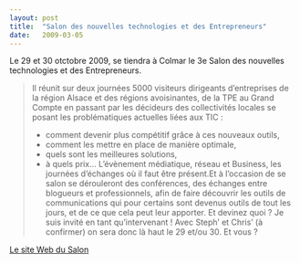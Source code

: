 ```yaml
---
layout:	post
title:	"Salon des nouvelles technologies et des Entrepreneurs"
date:	2009-03-05
---
```


  Le 29 et 30 otctobre 2009, se tiendra à Colmar le 3e Salon des nouvelles technologies et des Entrepreneurs.


> Il réunit sur deux journées 5000 visiteurs dirigeants d’entreprises de la région Alsace et des régions avoisinantes, de la TPE au Grand Compte en passant par les décideurs des collectivités locales se posant les problématiques actuelles liées aux TIC :  
> - comment devenir plus compétitif grâce à ces nouveaux outils,  
> - comment les mettre en place de manière optimale,  
> - quels sont les meilleures solutions,  
> - à quels prix…
> L’évènement médiatique, réseau et Business, les journées d’échanges où il faut être présent.Et à l’occasion de se salon se dérouleront des conférences, des échanges entre blogueurs et professionnels, afin de faire découvrir les outils de communications qui pour certains sont devenus outils de tout les jours, et de ce que cela peut leur apporter. Et devinez quoi ? Je suis invité en tant qu’intervenant ! Avec Steph’ et Chris’ (à confirmer) on sera donc là haut le 29 et/ou 30. Et vous ?

[Le site Web du Salon](http://www.colmar-multimedia.com/client/1)

  